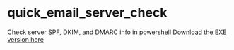 # quick_email_server_check
 Check server SPF, DKIM, and DMARC info in powershell
[Download the EXE version here](https://github.com/mrdatawolf/DNSRecordRetriever/raw/main/DNSRecordRetriever.exe)
